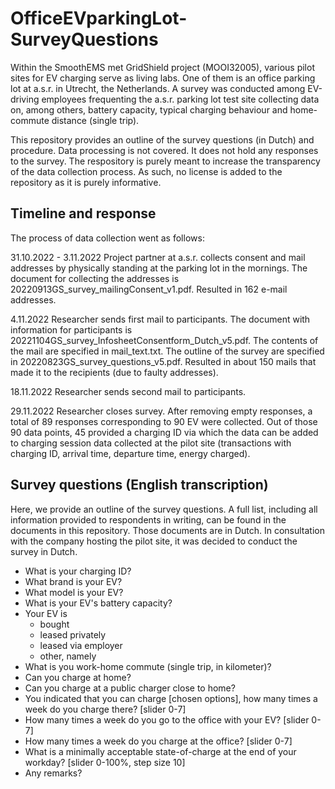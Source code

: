 # OfficeEVparkingLot-SurveyQuestions

Within the SmoothEMS met GridShield project (MOOI32005), various pilot sites for EV charging serve as living labs. One of them is an office parking lot at a.s.r. in Utrecht, the Netherlands. A survey was conducted among EV-driving employees frequenting the a.s.r. parking lot test site collecting data on, among others, battery capacity, typical charging behaviour and home-commute distance (single trip).

This repository provides an outline of the survey questions (in Dutch) and procedure. Data processing is not covered.
It does not hold any responses to the survey. The respository is purely meant to increase the transparency of the data collection process. As such, no license is added to the repository as it is purely informative.

## Timeline and response
The process of data collection went as follows:

31.10.2022 - 3.11.2022
Project partner at a.s.r. collects consent and mail addresses by physically standing at the parking lot in the mornings.
The document for collecting the addresses is 20220913GS_survey_mailingConsent_v1.pdf.
Resulted in 162 e-mail addresses.

4.11.2022 
Researcher sends first mail to participants.
The document with information for participants is 20221104GS_survey_InfosheetConsentform_Dutch_v5.pdf.
The contents of the mail are specified in mail_text.txt.
The outline of the survey are specified in 20220823GS_survey_questions_v5.pdf.
Resulted in about 150 mails that made it to the recipients (due to faulty addresses).

18.11.2022
Researcher sends second mail to participants.

29.11.2022
Researcher closes survey.
After removing empty responses, a total of 89 responses corresponding to 90 EV were collected.
Out of those 90 data points, 45 provided a charging ID via which the data can be added to charging session data collected at the pilot site (transactions with charging ID, arrival time, departure time, energy charged).

## Survey questions (English transcription)
Here, we provide an outline of the survey questions. A full list, including all information provided to respondents in writing, can be found in the documents in this repository. Those documents are in Dutch. In consultation with the company hosting the pilot site, it was decided to conduct the survey in Dutch.

* What is your charging ID?
* What brand is your EV?
* What model is your EV?
* What is your EV's battery capacity?
* Your EV is
    - bought
    - leased privately
    - leased via employer
    - other, namely
* What is you work-home commute (single trip, in kilometer)?
* Can you charge at home?
* Can you charge at a public charger close to home?
* You indicated that you can charge [chosen options], how many times a week do you charge there? [slider 0-7]
* How many times a week do you go to the office with your EV? [slider 0-7]
* How many times a week do you charge at the office? [slider 0-7]
* What is a minimally acceptable state-of-charge at the end of your workday? [slider 0-100%, step size 10]
* Any remarks?

